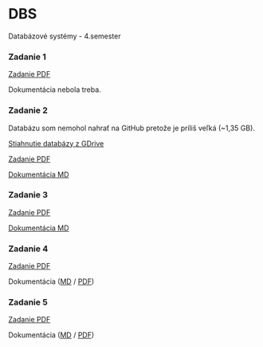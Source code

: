 # DBS
Databázové systémy - 4.semester

### Zadanie 1
[Zadanie PDF](assignments/zadanie1/DBS__Assignment_1__Slovak_v1.pdf)

Dokumentácia nebola treba.

### Zadanie 2
Databázu som nemohol nahrať na GitHub pretože je príliš veľká (~1,35 GB).

[Stiahnutie databázy z GDrive](https://drive.google.com/file/d/1fxLSiow6iqyba2m6YULOJh9EW8cDGMqf/view?usp=sharing)

[Zadanie PDF](assignments/zadanie2/DBS__Assignment_2__Slovak.pdf)

[Dokumentácia MD](documentation/zadanie2.md)

### Zadanie 3
[Zadanie PDF](assignments/zadanie3/DBS__Assignment_3__Slovak.pdf)

[Dokumentácia MD](documentation/zadanie3.md)

### Zadanie 4
[Zadanie PDF](assignments/zadanie4/DBS__Assignment_4__Slovak_.pdf)

Dokumentácia ([MD](documentation/zadanie4.md) / [PDF](documentation/zadanie4.pdf))

### Zadanie 5
[Zadanie PDF](assignments/zadanie5/DBS__Assignment_5__Slovak.pdf)

Dokumentácia ([MD](documentation/zadanie5.md) / [PDF](documentation/zadanie5.pdf))
